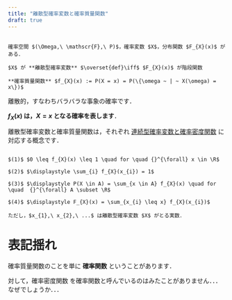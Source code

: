 ```yaml
---
title: "離散型確率変数と確率質量関数"
draft: true
---
```


~~~definition:離散型確率変数と確率質量関数

確率空間 $(\Omega,\ \mathscr{F},\ P)$，確率変数 $X$，分布関数 $F_{X}(x)$ がある．

$X$ が **離散型確率変数** $\overset{def}\iff$ $F_{X}(x)$ が階段関数

**確率質量関数** $f_{X}(x) := P(X = x) = P(\{\omega ~ | ~ X(\omega) = x\})$

~~~

離散的，すなわちバラバラな事象の確率です．

**$f_{X}(x)$ は，$X = x$ となる確率を表します**．

離散型確率変数と確率質量関数は，それぞれ [連続型確率変数と確率密度関数](/mathematics/statistics/random-variable/continuous) に対応する概念です．

~~~theorem:確率質量関数の性質

$(1)$ $0 \leq f_{X}(x) \leq 1 \quad for \quad {}^{\forall} x \in \R$

$(2)$ $\displaystyle \sum_{i} f_{X}(x_{i}) = 1$

$(3)$ $\displaystyle P(X \in A) = \sum_{x \in A} f_{X}(x) \quad for \quad  {}^{\forall} A \subset \R$

$(4)$ $\displaystyle F_{X}(x) = \sum_{x_{i} \leq x} f_{X}(x_{i})$

ただし，$x_{1},\ x_{2},\ ...$ は離散型確率変数 $X$ がとる実数．

~~~

# 表記揺れ

確率質量関数のことを単に **確率関数** ということがあります．

対して，確率密度関数 を確率関数と呼んでいるのはみたことがありません．．．なぜでしょうか．．．
